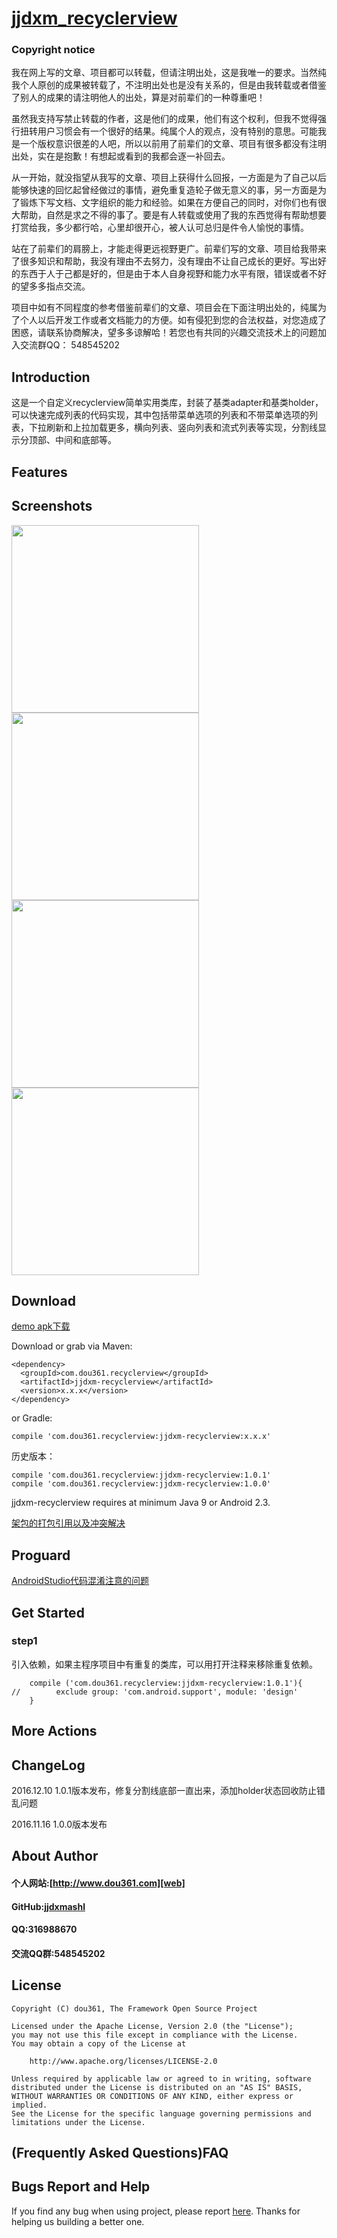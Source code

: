 # [jjdxm_recyclerview][project] #

### Copyright notice ###

我在网上写的文章、项目都可以转载，但请注明出处，这是我唯一的要求。当然纯我个人原创的成果被转载了，不注明出处也是没有关系的，但是由我转载或者借鉴了别人的成果的请注明他人的出处，算是对前辈们的一种尊重吧！

虽然我支持写禁止转载的作者，这是他们的成果，他们有这个权利，但我不觉得强行扭转用户习惯会有一个很好的结果。纯属个人的观点，没有特别的意思。可能我是一个版权意识很差的人吧，所以以前用了前辈们的文章、项目有很多都没有注明出处，实在是抱歉！有想起或看到的我都会逐一补回去。

从一开始，就没指望从我写的文章、项目上获得什么回报，一方面是为了自己以后能够快速的回忆起曾经做过的事情，避免重复造轮子做无意义的事，另一方面是为了锻炼下写文档、文字组织的能力和经验。如果在方便自己的同时，对你们也有很大帮助，自然是求之不得的事了。要是有人转载或使用了我的东西觉得有帮助想要打赏给我，多少都行哈，心里却很开心，被人认可总归是件令人愉悦的事情。

站在了前辈们的肩膀上，才能走得更远视野更广。前辈们写的文章、项目给我带来了很多知识和帮助，我没有理由不去努力，没有理由不让自己成长的更好。写出好的东西于人于己都是好的，但是由于本人自身视野和能力水平有限，错误或者不好的望多多指点交流。

项目中如有不同程度的参考借鉴前辈们的文章、项目会在下面注明出处的，纯属为了个人以后开发工作或者文档能力的方便。如有侵犯到您的合法权益，对您造成了困惑，请联系协商解决，望多多谅解哈！若您也有共同的兴趣交流技术上的问题加入交流群QQ： 548545202

## Introduction ##

这是一个自定义recyclerview简单实用类库，封装了基类adapter和基类holder，可以快速完成列表的代码实现，其中包括带菜单选项的列表和不带菜单选项的列表，下拉刷新和上拉加载更多，横向列表、竖向列表和流式列表等实现，分割线显示分顶部、中间和底部等。

## Features ##


## Screenshots ##

<img src="https://raw.githubusercontent.com/jjdxmashl/jjdxm_pay/master/screenshots/icon01.png" width="300"> 
<img src="https://raw.githubusercontent.com/jjdxmashl/jjdxm_pay/master/screenshots/icon02.png" width="300">
<img src="https://raw.githubusercontent.com/jjdxmashl/jjdxm_pay/master/screenshots/icon03.png" width="300"> 
<img src="https://raw.githubusercontent.com/jjdxmashl/jjdxm_pay/master/screenshots/icon04.png" width="300">

## Download ##

[demo apk下载][downapk]

Download or grab via Maven:

	<dependency>
	  <groupId>com.dou361.recyclerview</groupId>
	  <artifactId>jjdxm-recyclerview</artifactId>
	  <version>x.x.x</version>
	</dependency>

or Gradle:

	compile 'com.dou361.recyclerview:jjdxm-recyclerview:x.x.x'

历史版本：

    compile 'com.dou361.recyclerview:jjdxm-recyclerview:1.0.1'
	compile 'com.dou361.recyclerview:jjdxm-recyclerview:1.0.0'

jjdxm-recyclerview requires at minimum Java 9 or Android 2.3.


[架包的打包引用以及冲突解决][jaraar]

## Proguard ##

[AndroidStudio代码混淆注意的问题][minify]

## Get Started ##

### step1 ###
引入依赖，如果主程序项目中有重复的类库，可以用打开注释来移除重复依赖。

	    compile ('com.dou361.recyclerview:jjdxm-recyclerview:1.0.1'){
	//        exclude group: 'com.android.support', module: 'design'
	    }


## More Actions ##

## ChangeLog ##

2016.12.10 1.0.1版本发布，修复分割线底部一直出来，添加holder状态回收防止错乱问题

2016.11.16 1.0.0版本发布

## About Author ##

#### 个人网站:[http://www.dou361.com][web] ####
#### GitHub:[jjdxmashl][github] ####
#### QQ:316988670 ####
#### 交流QQ群:548545202 ####


## License ##

    Copyright (C) dou361, The Framework Open Source Project
    
    Licensed under the Apache License, Version 2.0 (the "License");
    you may not use this file except in compliance with the License.
    You may obtain a copy of the License at
    
     	http://www.apache.org/licenses/LICENSE-2.0
    
    Unless required by applicable law or agreed to in writing, software
    distributed under the License is distributed on an "AS IS" BASIS,
    WITHOUT WARRANTIES OR CONDITIONS OF ANY KIND, either express or implied.
    See the License for the specific language governing permissions and
    limitations under the License.

## (Frequently Asked Questions)FAQ ##
## Bugs Report and Help ##

If you find any bug when using project, please report [here][issues]. Thanks for helping us building a better one.




[web]:http://www.dou361.com
[github]:https://github.com/jjdxmashl/
[project]:https://github.com/jjdxmashl/jjdxm_recyclerview/
[issues]:https://github.com/jjdxmashl/jjdxm_recyclerview/issues/new
[downapk]:https://raw.githubusercontent.com/jjdxmashl/jjdxm_recyclerview/master/apk/app-debug.apk
[lastaar]:https://raw.githubusercontent.com/jjdxmashl/jjdxm_recyclerview/master/release/jjdxm-recyclerview-1.0.0.aar
[lastjar]:https://raw.githubusercontent.com/jjdxmashl/jjdxm_recyclerview/master/release/jjdxm-recyclerview-1.0.0.jar
[icon01]:https://raw.githubusercontent.com/jjdxmashl/jjdxm_recyclerview/master/screenshots/icon01.png
[icon02]:https://raw.githubusercontent.com/jjdxmashl/jjdxm_recyclerview/master/screenshots/icon02.png
[jaraar]:https://github.com/jjdxmashl/jjdxm_ecodingprocess/blob/master/架包的打包引用以及冲突解决.md
[minify]:https://github.com/jjdxmashl/jjdxm_ecodingprocess/blob/master/AndroidStudio代码混淆注意的问题.md